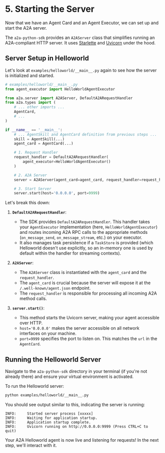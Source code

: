 # 5. Starting the Server

Now that we have an Agent Card and an Agent Executor, we can set up and start the A2A server.

The `a2a-python-sdk` provides an `A2AServer` class that simplifies running an A2A-compliant HTTP server. It uses [Starlette](https://www.starlette.io/) and [Uvicorn](https://www.uvicorn.org/) under the hood.

## Server Setup in Helloworld

Let's look at `examples/helloworld/__main__.py` again to see how the server is initialized and started.

```python { .no-copy }
# examples/helloworld/__main__.py
from agent_executor import HelloWorldAgentExecutor

from a2a.server import A2AServer, DefaultA2ARequestHandler
from a2a.types import (
    # ... other imports ...
    AgentCard,
    # ...
)

if __name__ == '__main__':
    # ... AgentSkill and AgentCard definition from previous steps ...
    skill = AgentSkill(...)
    agent_card = AgentCard(...)

    # 1. Request Handler
    request_handler = DefaultA2ARequestHandler(
        agent_executor=HelloWorldAgentExecutor()
    )

    # 2. A2A Server
    server = A2AServer(agent_card=agent_card, request_handler=request_handler)

    # 3. Start Server
    server.start(host='0.0.0.0', port=9999)
```

Let's break this down:

1. **`DefaultA2ARequestHandler`**:

    - The SDK provides `DefaultA2ARequestHandler`. This handler takes your `AgentExecutor` implementation (here, `HelloWorldAgentExecutor`) and routes incoming A2A RPC calls to the appropriate methods (`on_message_send`, `on_message_stream`, etc.) on your executor.
    - It also manages task persistence if a `TaskStore` is provided (which Helloworld doesn't use explicitly, so an in-memory one is used by default within the handler for streaming contexts).

2. **`A2AServer`**:

    - The `A2AServer` class is instantiated with the `agent_card` and the `request_handler`.
    - The `agent_card` is crucial because the server will expose it at the `/.well-known/agent.json` endpoint.
    - The `request_handler` is responsible for processing all incoming A2A method calls.

3. **`server.start()`**:

    - This method starts the Uvicorn server, making your agent accessible over HTTP.
    - `host='0.0.0.0'` makes the server accessible on all network interfaces on your machine.
    - `port=9999` specifies the port to listen on. This matches the `url` in the `AgentCard`.

## Running the Helloworld Server

Navigate to the `a2a-python-sdk` directory in your terminal (if you're not already there) and ensure your virtual environment is activated.

To run the Helloworld server:

```bash
python examples/helloworld/__main__.py
```

You should see output similar to this, indicating the server is running:

```console { .no-copy }
INFO:     Started server process [xxxxx]
INFO:     Waiting for application startup.
INFO:     Application startup complete.
INFO:     Uvicorn running on http://0.0.0.0:9999 (Press CTRL+C to quit)
```

Your A2A Helloworld agent is now live and listening for requests! In the next step, we'll interact with it.
